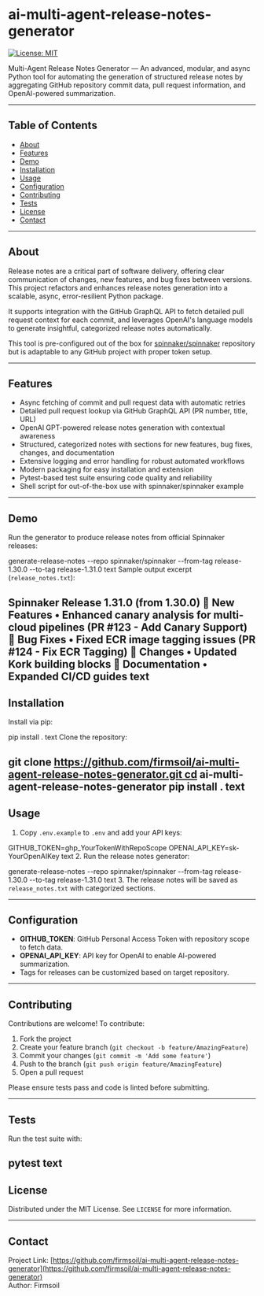 # ai-multi-agent-release-notes-generator

[![License: MIT](https://img.shields.io/badge/License-MIT-yellow.svg)](https://opensource.org/licenses/MIT)

Multi-Agent Release Notes Generator — An advanced, modular, and async Python tool for automating the generation of structured release notes by aggregating GitHub repository commit data, pull request information, and OpenAI-powered summarization.

---

## Table of Contents

- [About](#about)
- [Features](#features)
- [Demo](#demo)
- [Installation](#installation)
- [Usage](#usage)
- [Configuration](#configuration)
- [Contributing](#contributing)
- [Tests](#tests)
- [License](#license)
- [Contact](#contact)

---

## About

Release notes are a critical part of software delivery, offering clear communication of changes, new features, and bug fixes between versions. This project refactors and enhances release notes generation into a scalable, async, error-resilient Python package.

It supports integration with the GitHub GraphQL API to fetch detailed pull request context for each commit, and leverages OpenAI's language models to generate insightful, categorized release notes automatically.

This tool is pre-configured out of the box for [spinnaker/spinnaker](https://github.com/spinnaker/spinnaker) repository but is adaptable to any GitHub project with proper token setup.

---

## Features

- Async fetching of commit and pull request data with automatic retries
- Detailed pull request lookup via GitHub GraphQL API (PR number, title, URL)
- OpenAI GPT-powered release notes generation with contextual awareness
- Structured, categorized notes with sections for new features, bug fixes, changes, and documentation
- Extensive logging and error handling for robust automated workflows
- Modern packaging for easy installation and extension
- Pytest-based test suite ensuring code quality and reliability
- Shell script for out-of-the-box use with spinnaker/spinnaker example

---

## Demo

Run the generator to produce release notes from official Spinnaker releases:

generate-release-notes --repo spinnaker/spinnaker --from-tag release-1.30.0 --to-tag release-1.31.0
text
Sample output excerpt (`release_notes.txt`):

Spinnaker Release 1.31.0 (from 1.30.0)
🚀 New Features
	•	Enhanced canary analysis for multi-cloud pipelines (PR #123 - Add Canary Support)
🐛 Bug Fixes
	•	Fixed ECR image tagging issues (PR #124 - Fix ECR Tagging)
🔄 Changes
	•	Updated Kork building blocks
📝 Documentation
	•	Expanded CI/CD guides
text
---

## Installation

Install via pip:

pip install .
text
Clone the repository:

git clone https://github.com/firmsoil/ai-multi-agent-release-notes-generator.git cd ai-multi-agent-release-notes-generator pip install .
text
---

## Usage

1. Copy `.env.example` to `.env` and add your API keys:

GITHUB_TOKEN=ghp_YourTokenWithRepoScope OPENAI_API_KEY=sk-YourOpenAIKey
text
2. Run the release notes generator:

generate-release-notes --repo spinnaker/spinnaker --from-tag release-1.30.0 --to-tag release-1.31.0
text
3. The release notes will be saved as `release_notes.txt` with categorized sections.

---

## Configuration

- **GITHUB_TOKEN**: GitHub Personal Access Token with repository scope to fetch data.
- **OPENAI_API_KEY**: API key for OpenAI to enable AI-powered summarization.
- Tags for releases can be customized based on target repository.

---

## Contributing

Contributions are welcome! To contribute:

1. Fork the project
2. Create your feature branch (`git checkout -b feature/AmazingFeature`)
3. Commit your changes (`git commit -m 'Add some feature'`)
4. Push to the branch (`git push origin feature/AmazingFeature`)
5. Open a pull request

Please ensure tests pass and code is linted before submitting.

---

## Tests

Run the test suite with:

pytest
text
---

## License

Distributed under the MIT License. See `LICENSE` for more information.

---

## Contact

Project Link: [https://github.com/firmsoil/ai-multi-agent-release-notes-generator](https://github.com/firmsoil/ai-multi-agent-release-notes-generator)  
Author: Firmsoil
